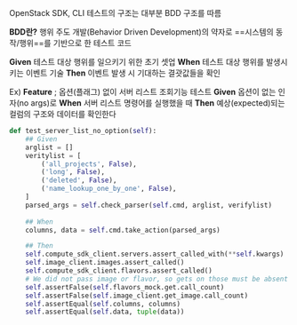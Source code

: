 OpenStack SDK, CLI 테스트의 구조는 대부분 BDD 구조를 따름

**BDD란?**
행위 주도 개발(Behavior Driven Development)의 약자로
==시스템의 동작/행위==를 기반으로 한 테스트 코드

**Given**
	테스트 대상 행위를 일으키기 위한 초기 셋업
**When**
	테스트 대상 행위를 발생시키는 이벤트 기술
**Then**
	이벤트 발생 시 기대하는 결괏값들을 확인

Ex) **Feature** ; 옵션(플래그) 없이 서버 리스트 조회기능 테스트
**Given**
	옵션이 없는 인자(no args)로
**When**
	서버 리스트 명령어를 실행했을 때
**Then**
	예상(expected)되는 컬럼의 구조와 데이터를 확인한다
```python
def test_server_list_no_option(self):
	## Given
	arglist = []
	veritylist = [
		('all_projects', False),
		('long', False),
		('deleted', False),
		('name_lookup_one_by_one', False),
	]
	parsed_args = self.check_parser(self.cmd, arglist, verifylist)
	
	## When
	columns, data = self.cmd.take_action(parsed_args)

	## Then
	self.compute_sdk_client.servers.assert_called_with(**self.kwargs)
	self.image_client.images.assert_called()
	self.compute_sdk_client.flavors.assert_called()
	# We did not pass image or flavor, so gets on those must be absent
	self.assertFalse(self.flavors_mock.get.call_count)
	self.assertFalse(self.image_client.get_image.call_count)
	self.assertEqual(self.columns, columns)
	self.assertEqual(self.data, tuple(data))
```